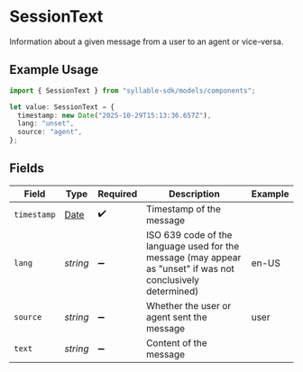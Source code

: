 # SessionText

Information about a given message from a user to an agent or vice-versa.

## Example Usage

```typescript
import { SessionText } from "syllable-sdk/models/components";

let value: SessionText = {
  timestamp: new Date("2025-10-29T15:13:36.657Z"),
  lang: "unset",
  source: "agent",
};
```

## Fields

| Field                                                                                                        | Type                                                                                                         | Required                                                                                                     | Description                                                                                                  | Example                                                                                                      |
| ------------------------------------------------------------------------------------------------------------ | ------------------------------------------------------------------------------------------------------------ | ------------------------------------------------------------------------------------------------------------ | ------------------------------------------------------------------------------------------------------------ | ------------------------------------------------------------------------------------------------------------ |
| `timestamp`                                                                                                  | [Date](https://developer.mozilla.org/en-US/docs/Web/JavaScript/Reference/Global_Objects/Date)                | :heavy_check_mark:                                                                                           | Timestamp of the message                                                                                     |                                                                                                              |
| `lang`                                                                                                       | *string*                                                                                                     | :heavy_minus_sign:                                                                                           | ISO 639 code of the language used for the message (may appear as "unset" if was not conclusively determined) | en-US                                                                                                        |
| `source`                                                                                                     | *string*                                                                                                     | :heavy_minus_sign:                                                                                           | Whether the user or agent sent the message                                                                   | user                                                                                                         |
| `text`                                                                                                       | *string*                                                                                                     | :heavy_minus_sign:                                                                                           | Content of the message                                                                                       |                                                                                                              |